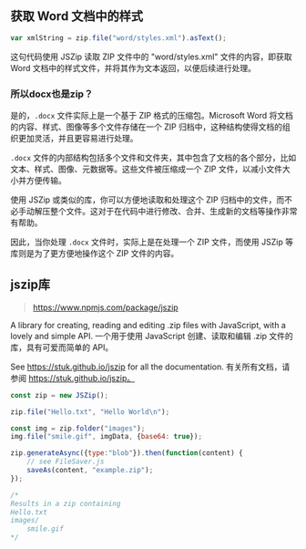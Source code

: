 ## 获取 Word 文档中的样式

```js
var xmlString = zip.file("word/styles.xml").asText();
```

这句代码使用 JSZip 读取 ZIP 文件中的 "word/styles.xml" 文件的内容，即获取 Word 文档中的样式文件，并将其作为文本返回，以便后续进行处理。

### 所以docx也是zip？

是的，`.docx` 文件实际上是一个基于 ZIP 格式的压缩包。Microsoft Word 将文档的内容、样式、图像等多个文件存储在一个 ZIP 归档中，这种结构使得文档的组织更加灵活，并且更容易进行处理。

`.docx` 文件的内部结构包括多个文件和文件夹，其中包含了文档的各个部分，比如文本、样式、图像、元数据等。这些文件被压缩成一个 ZIP 文件，以减小文件大小并方便传输。

使用 JSZip 或类似的库，你可以方便地读取和处理这个 ZIP 归档中的文件，而不必手动解压整个文件。这对于在代码中进行修改、合并、生成新的文档等操作非常有帮助。

因此，当你处理 `.docx` 文件时，实际上是在处理一个 ZIP 文件，而使用 JSZip 等库则是为了更方便地操作这个 ZIP 文件的内容。

## jszip库

> https://www.npmjs.com/package/jszip

A library for creating, reading and editing .zip files with JavaScript, with a lovely and simple API.
一个用于使用 JavaScript 创建、读取和编辑 .zip 文件的库，具有可爱而简单的 API。

See https://stuk.github.io/jszip for all the documentation.
有关所有文档，请参阅 https://stuk.github.io/jszip。

```js
const zip = new JSZip();

zip.file("Hello.txt", "Hello World\n");

const img = zip.folder("images");
img.file("smile.gif", imgData, {base64: true});

zip.generateAsync({type:"blob"}).then(function(content) {
    // see FileSaver.js
    saveAs(content, "example.zip");
});

/*
Results in a zip containing
Hello.txt
images/
    smile.gif
*/
```

